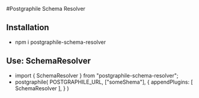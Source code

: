 #Postgraphile Schema Resolver

## Installation
- npm i postgraphile-schema-resolver


## Use: SchemaResolver
- import { SchemaResolver } from "postgraphile-schema-resolver";
- postgraphile(
    POSTGRAPHILE_URL,
    ["someShema"],
    {
      appendPlugins: [
        SchemaResolver
      ],
    }
  )